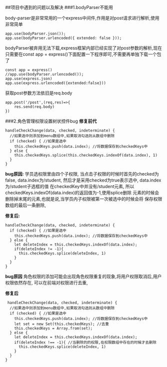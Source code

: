 ##项目中遇到的问题以及解决
###1.bodyParser不能用

body-parser是非常常用的一个express中间件,作用是对post请求进行解析,使用非常简单
    
    app.use(bodyParser.json()); 
    app.use(bodyParser.urlencoded({ extended: false }));

bodyParser被弃用无法下载,express框架内部已经实现了对post参数的解析,现在只需要在const app = express()下面配置一下程序即可,不需要再单独下载一个包了

    const app = express()
    //app.use(bodyParser.urlencoded());
    app.use(express.json)
    app.use(express.urlencoded({extended:false}))

获取post参数方法依旧是req.body

    app.post('/post',(req,res)=>{
        res.send(req.body)
    })
###2.角色管理权限设置树状控件bug
**修复前代**
    
    handleCheckChange(data, checked, indeterminate) {
      //如果选中则添加到menu数组中,如果取消勾选则从数组中删除
      if (checked) { //如果是选中
        this.checkedKeys.push(data.index); //将数据保存到checkedKeys中
      } else {
        this.checkedKeys.splice(this.checkedKeys.indexOf(data.index), 1)
      }
    }

**bug原因:** 学员选权限里由四个子权限, 当点击子权限的时候时首先的checked为false, data.index为/student, 
 然后才是采用checked为true表示选中, data.index为/student子选框的值
在checkedKey中并没有/student元素, 所以checkedKeys.indexOf(data.index)的返回值为-1,使用splice删除
元素的时候会删除掉末尾的元素,也就是说,当学员内子权限被第一次被选中的时候会将 保存权限数组的最后一条删除,

**修复后:**
        
    handleCheckChange(data, checked, indeterminate) {
      if (checked) { //如果是选中
        this.checkedKeys.push(data.index); //将数据保存到checkedKeys中
      } else {
        let deleteIndex = this.checkedKeys.indexOf(data.index);
        if(deleteIndex != -1){
          this.checkedKeys.splice(deleteIndex, 1)
        }
      }
    }

**bug原因** 角色权限的添加可能会出现角色权限重复的现象,将用户权限取消后,用户权限依然存在,
可以在前端对权限进行去重,

**修复后**

     handleCheckChange(data, checked, indeterminate) {
      //如果选中则添加到menu数组中,如果取消勾选则从数组中删除
      if (checked) { //如果是选中
        this.checkedKeys.push(data.index); //将数据保存到checkedKeys中
        let set = new Set(this.checkedKeys); //去重
        this.checkedKeys = Array.from(set);
      } else {
        let deleteIndex = this.checkedKeys.indexOf(data.index);
        if(deleteIndex !== -1){ //当删除的的权限,在权限数组中存在的时候才去删除
          this.checkedKeys.splice(deleteIndex, 1)
        }
      }
    }
